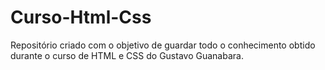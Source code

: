 # Curso-Html-Css
Repositório criado com o objetivo de guardar todo o conhecimento obtido durante o curso de HTML e CSS do Gustavo Guanabara.
